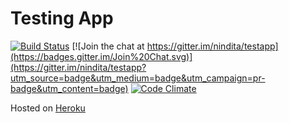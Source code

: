 # Testing App
[![Build Status](https://travis-ci.org/nindita/testapp.svg)](https://travis-ci.org/nindita/testapp)
[![Join the chat at https://gitter.im/nindita/testapp](https://badges.gitter.im/Join%20Chat.svg)](https://gitter.im/nindita/testapp?utm_source=badge&utm_medium=badge&utm_campaign=pr-badge&utm_content=badge)
 [![Code Climate](https://codeclimate.com/github/nindita/testapp/badges/gpa.svg)](https://codeclimate.com/github/nindita/testapp)

Hosted on [Heroku](https://fathomless-sea-4417.herokuapp.com/)
